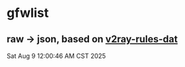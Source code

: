 # gfwlist
## raw -> json, based on [v2ray-rules-dat](https://github.com/Loyalsoldier/v2ray-rules-dat)
Sat Aug  9 12:00:46 AM CST 2025

